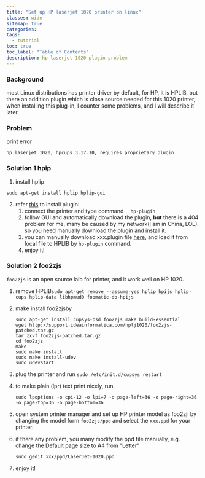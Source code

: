 ```yaml
---
title: "Set up HP laserjet 1020 printer on linux"
classes: wide
sitemap: true
categories:
tags:
  - tutorial
toc: true
toc_label: "Table of Contents"
description: hp laserjet 1020 plugin problem
---
```


### Background

most Linux distributions has printer driver by default, for HP, it is  HPLIB, but there an addition plugin which is close source needed for this 1020 printer, when installing this plug-in, I counter some problems, and I will describe it later.

### Problem

print error

`hp laserjet 1020, hpcups 3.17.10, requires proprietary plugin`

### Solution 1 hpip

1. install hplip

`sudo apt-get install hplip hplip-gui`

2. refer [this](<https://developers.hp.com/hp-linux-imaging-and-printing/binary_plugin.html>) to install plugin:
   1. connect the printer and type command `  hp-plugin` 
   2. follow GUI and automatically download the plugin, **but** there is a 404 problem for me, many be caused by my network(I am in China, LOL). so you need manually download the plugin and install it.
   3. you can manually download xxx.plugin file [here](<https://www.openprinting.org/download/printdriver/auxfiles/HP/plugins/>), and load it from local file to HPLIB by `hp-plugin` command.
   4. enjoy it!

### Solution 2 foo2zjs

`foo2zjs` is an open source laib for printer, and it work well on HP 1020.

1. remove HPLIB`sudo apt-get remove --assume-yes hplip hpijs hplip-cups hplip-data libhpmud0 foomatic-db-hpijs `

2. make install foo2zjsby 
   ```
   sudo apt-get install cupsys-bsd foo2zjs make build-essential
   wget http://support.ideainformatica.com/hplj1020/foo2zjs-patched.tar.gz
   tar zxvf foo2zjs-patched.tar.gz
   cd foo2zjs
   make
   sudo make install
   sudo make install-udev
   sudo udevstart
   ```

3. plug the printer and run `sudo /etc/init.d/cupsys restart`

4. to make plain (lpr) text print nicely, run 

    ```
    sudo lpoptions -o cpi-12 -o lpi=7 -o page-left=36 -o page-right=36 -o page-top=36 -o page-bottom=36
    ```

5. open system printer manager and set up HP printer model as foo2zji by changing the model form `foo2zjs/ppd`  and select the `xxx.ppd` for your printer.

6. if there any problem, you many modify the ppd file manually, e.g. change the Default page size to A4 from "Letter"

   `sudo gedit xxx/ppd/LaserJet-1020.ppd`

7. enjoy it!
